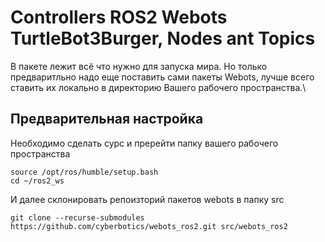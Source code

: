# Controllers ROS2 Webots TurtleBot3Burger, Nodes ant Topics
В пакете лежит всё что нужно для запуска мира. Но только предваритльно надо еще поставить сами пакеты Webots, лучше всего ставить их локально в директорию Вашего рабочего пространства.\ 
## Предварительная настройка
Необходимо сделать сурс и пререйти папку вашего рабочего пространства
```
source /opt/ros/humble/setup.bash
cd ~/ros2_ws
```
И далее склонировать репоизторий пакетов webots в папку src
```
git clone --recurse-submodules https://github.com/cyberbotics/webots_ros2.git src/webots_ros2
```
